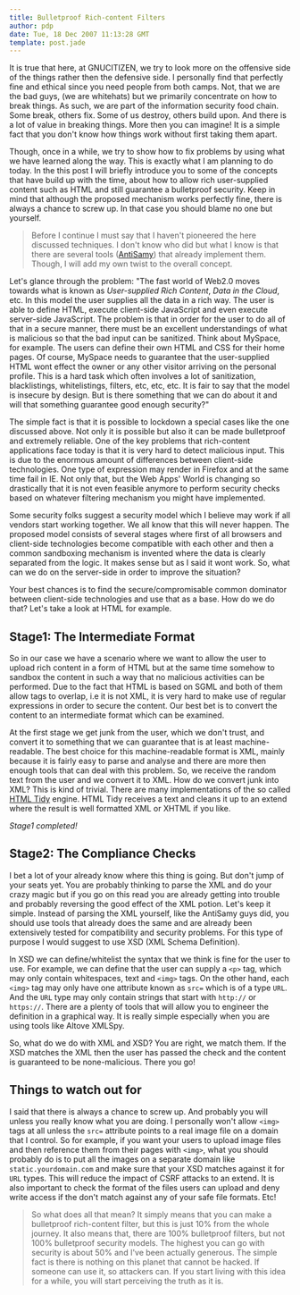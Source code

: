 ```yaml
---
title: Bulletproof Rich-content Filters
author: pdp
date: Tue, 18 Dec 2007 11:13:28 GMT
template: post.jade
---
```


It is true that here, at GNUCITIZEN, we try to look more on the offensive side of the things rather then the defensive side. I personally find that perfectly fine and ethical since you need people from both camps. Not, that we are the bad guys, (we are whitehats) but we primarily concentrate on how to break things. As such, we are part of the information security food chain. Some break, others fix. Some of us destroy, others build upon. And there is a lot of value in breaking things. More then you can imagine! It is a simple fact that you don't know how things work without first taking them apart.

Though, once in a while, we try to show how to fix problems by using what we have learned along the way. This is exactly what I am planning to do today. In the this post I will briefly introduce you to some of the concepts that have build up with the time, about how to allow rich user-supplied content such as HTML and still guarantee a bulletproof security. Keep in mind that although the proposed mechanism works perfectly fine, there is always a chance to screw up. In that case you should blame no one but yourself.

> Before I continue I must say that I haven't pioneered the here discussed techniques. I don't know who did but what I know is that there are several tools ([AntiSamy](http://www.owasp.org/index.php/Category:OWASP_AntiSamy_Project)) that already implement them. Though, I will add my own twist to the overall concept.

Let's glance through the problem: "The fast world of Web2.0 moves towards what is known as _User-supplied Rich Content_, _Data in the Cloud_, etc. In this model the user supplies all the data in a rich way. The user is able to define HTML, execute client-side JavaScript and even execute server-side JavaScript. The problem is that in order for the user to do all of that in a secure manner, there must be an excellent understandings of what is malicious so that the bad input can be sanitized. Think about MySpace, for example. The users can define their own HTML and CSS for their home pages. Of course, MySpace needs to guarantee that the user-supplied HTML wont effect the owner or any other visitor arriving on the personal profile. This is a hard task which often involves a lot of sanitization, blacklistings, whitelistings, filters, etc, etc, etc. It is fair to say that the model is insecure by design. But is there something that we can do about it and will that something guarantee good enough security?"

The simple fact is that it is possible to lockdown a special cases like the one discussed above. Not only it is possible but also it can be made bulletproof and extremely reliable. One of the key problems that rich-content applications face today is that it is very hard to detect malicious input. This is due to the enormous amount of differences between client-side technologies. One type of expression may render in Firefox and at the same time fail in IE. Not only that, but the Web Apps' World is changing so drastically that it is not even feasible anymore to perform security checks based on whatever filtering mechanism you might have implemented.

Some security folks suggest a security model which I believe may work if all vendors start working together. We all know that this will never happen. The proposed model consists of several stages where first of all browsers and client-side technologies become compatible with each other and then a common sandboxing mechanism is invented where the data is clearly separated from the logic. It makes sense but as I said it wont work. So, what can we do on the server-side in order to improve the situation?

Your best chances is to find the secure/compromisable common dominator between client-side technologies and use that as a base. How do we do that? Let's take a look at HTML for example.

## Stage1: The Intermediate Format

So in our case we have a scenario where we want to allow the user to upload rich content in a form of HTML but at the same time somehow to sandbox the content in such a way that no malicious activities can be performed. Due to the fact that HTML is based on SGML and both of them allow tags to overlap, i.e it is not XML, it is very hard to make use of regular expressions in order to secure the content. Our best bet is to convert the content to an intermediate format which can be examined.

At the first stage we get junk from the user, which we don't trust, and convert it to something that we can guarantee that is at least machine-readable. The best choice for this machine-readable format is XML, mainly because it is fairly easy to parse and analyse and there are more then enough tools that can deal with this problem. So, we receive the random text from the user and we convert it to XML. How do we convert junk into XML? This is kind of trivial. There are many implementations of the so called [HTML Tidy](http://tidy.sourceforge.net/) engine. HTML Tidy receives a text and cleans it up to an extend where the result is well formatted XML or XHTML if you like.

_Stage1 completed!_

## Stage2: The Compliance Checks

I bet a lot of your already know where this thing is going. But don't jump of your seats yet. You are probably thinking to parse the XML and do your crazy magic but if you go on this read you are already getting into trouble and probably reversing the good effect of the XML potion. Let's keep it simple. Instead of parsing the XML yourself, like the AntiSamy guys did, you should use tools that already does the same and are already been extensively tested for compatibility and security problems. For this type of purpose I would suggest to use XSD (XML Schema Definition).

In XSD we can define/whitelist the syntax that we think is fine for the user to use. For example, we can define that the user can supply a `<p>` tag, which may only contain whitespaces, text and `<img>` tags. On the other hand, each `<img>` tag may only have one attribute known as `src=` which is of a type `URL`. And the `URL` type may only contain strings that start with `http://` or `https://`. There are a plenty of tools that will allow you to engineer the definition in a graphical way. It is really simple especially when you are using tools like Altove XMLSpy.

So, what do we do with XML and XSD? You are right, we match them. If the XSD matches the XML then the user has passed the check and the content is guaranteed to be none-malicious. There you go!

## Things to watch out for

I said that there is always a chance to screw up. And probably you will unless you really know what you are doing. I personally won't allow `<img>` tags at all unless the `src=` attribute points to a real image file on a domain that I control. So for example, if you want your users to upload image files and then reference them from their pages with `<img>`, what you should probably do is to put all the images on a separate domain like `static.yourdomain.com` and make sure that your XSD matches against it for `URL` types. This will reduce the impact of CSRF attacks to an extend. It is also important to check the format of the files users can upload and deny write access if the don't match against any of your safe file formats. Etc!

> So what does all that mean? It simply means that you can make a bulletproof rich-content filter, but this is just 10% from the whole journey. It also means that, there are 100% bulletproof filters, but not 100% bulletproof security models. The highest you can go with security is about 50% and I've been actually generous. The simple fact is there is nothing on this planet that cannot be hacked. If someone can use it, so attackers can. If you start living with this idea for a while, you will start perceiving the truth as it is.
